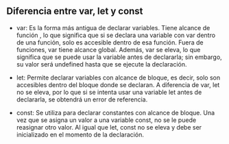 ## Diferencia entre var, let y const

- var: Es la forma más antigua de declarar variables. Tiene alcance de función , lo que significa que si se declara una variable con var dentro de una función, solo es accesible dentro de esa función. Fuera de funciones, var tiene alcance global. Además, var se eleva, lo que significa que se puede usar la variable antes de declararla; sin embargo, su valor será undefined hasta que se ejecute la declaración.

- let: Permite declarar variables con alcance de bloque, es decir, solo son accesibles dentro del bloque donde se declaran. A diferencia de var, let no se eleva, por lo que si se intenta usar una variable let antes de declararla, se obtendrá un error de referencia.

- const: Se utiliza para declarar constantes con alcance de bloque. Una vez que se asigna un valor a una variable const, no se le puede reasignar otro valor. Al igual que let, const no se eleva y debe ser inicializado en el momento de la declaración.